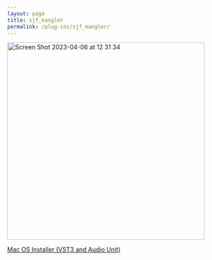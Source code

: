 ```yaml
---
layout: page
title: sjf_mangler
permalink: /plug-ins/sjf_mangler/
---
```

<img width="454" alt="Screen Shot 2023-04-06 at 12 31 34" src="https://user-images.githubusercontent.com/12850558/230364601-a87b34b5-8e3a-4db9-b677-1b04cfa8411b.png">

[Mac OS Installer (VST3 and Audio Unit)](https://drive.google.com/file/d/14Iy_7cFs2v5jcrPGv6tPIVSDTWhhBDYd/view?usp=sharing)
